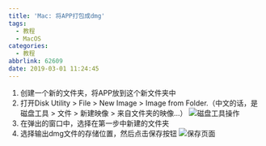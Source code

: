 ```yaml
---
title: 'Mac: 将APP打包成dmg'
tags:
  - 教程
  - MacOS
categories:
  - 教程
abbrlink: 62609
date: 2019-03-01 11:24:45
---
```

1. 创建一个新的文件夹，将APP放到这个新文件夹中
2. 打开Disk Utility > File > New Image > Image from Folder.（中文的话，是磁盘工具 > 文件 > 新建映像 > 来自文件夹的映像...）
![磁盘工具操作](https://imgs.codewoody.com/uploads/big/3f29adf12997da9b969067c013879676.png)
3. 在弹出的窗口中，选择在第一步中新建的文件夹
4. 选择输出dmg文件的存储位置，然后点击保存按钮
![保存页面](https://imgs.codewoody.com/uploads/big/8f7ca60b7031464feb4027f14d1c528b.png)
